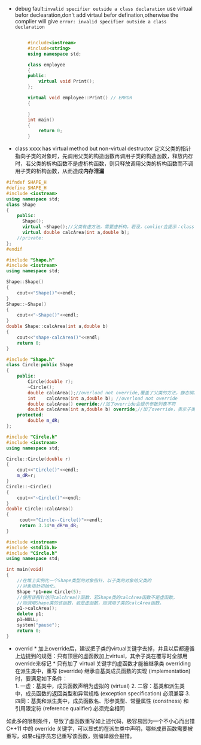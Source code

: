 * debug fault:`invalid specifier outside a class declaration` 
use virtual befor declearation,don't add virtaul befor defination,otherwise the complier will give `error: invalid specifier outside a class declaration`
        
```c++

        #include<iostream>
        #include<string>
        using namespace std;

        class employee
        {
        public:
            virtual void Print();
        };

        virtual void employee::Print() // ERROR
        {

        }
        int main()
        {
            return 0;
        }
```
* class xxxx has virtual method but non-virtual destructor 
        定义父类的指针指向子类的对象时，先调用父类的构造函数再调用子类的构造函数，释放内存时，若父类的析构函数不是虚析构函数，则只释放调用父类的析构函数而不调用子类的析构函数，从而造成**内存泄漏**
```c++
#ifndef SHAPE_H
#define SHAPE_H
#include <iostream>
using namespace std;
class Shape
{
    public:
      Shape();
      virtual ~Shape();//父类有虚方法，需要虚析构，若没，comlier会提示：class xxxx has virtual method but non-virtual destructor
      virtual double calcArea(int a,double b);
    //private:
};
#endif
```

```c++
#include "Shape.h"
#include <iostream>
using namespace std;

Shape::Shape()
{
    cout<<"Shape()"<<endl;
}
Shape::~Shape()
{
    cout<<"~Shape()"<<endl;
}
double Shape::calcArea(int a,double b)
{
    cout<<"shape-calcArea()"<<endl;
    return 0;
}
```

```c++
#include "Shape.h"
class Circle:public Shape
{
    public:
        Circle(double r);
        ~Circle();
        double calcArea();//overload not override,覆盖了父类的方法，静态绑定
        int    calcArea(int a,double b); //overload not override
        double calcArea() override;//加了override会提示参数列表不符
        double calcArea(int a,double b) override;//加了override，表示子类中与父类同名的改函数是父类方法的重写，编译器会检查
    protected:
        double m_dR;
};
```
```c++
#include "Circle.h"
#include <iostream>
using namespace std;

Circle::Circle(double r)
{
    cout<<"Circle()"<<endl;
    m_dR=r;
}
Circle::~Circle()
{
    cout<<"~Circle()"<<endl;
}
double Circle::calcArea()
{
     cout<<"Circle--Circle()"<<endl;
     return 3.14*m_dR*m_dR;
}

```
```c++
#include <iostream>
#include <stdlib.h>
#include "Circle.h"
using namespace std;

int main(void)
{
    //在堆上实例化一个Shape类型的对象指针，以子类的对象给父类的
    //对象指针初始化。
    Shape *p1=new Circle(5);
    //使用该指针访问calcArea()函数，若Shape类的calcArea函数不是虚函数，
    //则调用Shape类的该函数，若是虚函数，则调用子类的calcArea函数。
    p1->calcArea();
    delete p1;
    p1=NULL;
    system("pause");
    return 0;
}
```
* overrid
       * 加上override后，建议把子类的virtual关键字去掉，并且以后都遵循上边提到的规范：只有顶层的虚函数加上virtual，其余子类在覆写时全部用override来标记
       * 只有加了 virtual 关键字的虚函数才能被继承类 overriding
 在派生类中，重写 (override) 继承自基类成员函数的实现 (implementation) 时，要满足如下条件：     
        1. 一虚：基类中，成员函数声明为虚拟的 (virtual)
        2. 二容：基类和派生类中，成员函数的返回类型和异常规格 (exception specification) 必须兼容
        3. 四同：基类和派生类中，成员函数名、形参类型、常量属性 (constness) 和 引用限定符 (reference qualifier) 必须完全相同  

如此多的限制条件，导致了虚函数重写如上述代码，极容易因为一个不小心而出错
C++11 中的 override 关键字，可以显式的在派生类中声明，哪些成员函数需要被重写，如果c程序员忘记重写该函数，则编译器会报错。

  

